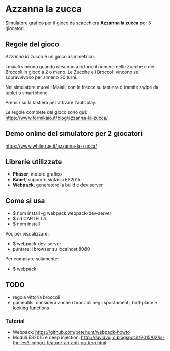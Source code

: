 # Azzanna la zucca

Simulatore grafico per il gioco da scacchiera **Azzanna la zucca** per 3 giocatori.

## Regole del gioco
*Azzanna la zucca* è un gioco asimmetrico.

I maiali vincono quando riescono a ridurre il numero delle Zucche e dei Broccoli in gioco a 2 o meno. Le Zucche e i Broccoli vincono se sopravvivono per almeno 20 turni.

Nel simulatore muovi i Maiali, con le frecce su tastiera o tramite swipe da tablet o smartphone.

Premi **r** sulla tastiera per attivare l'autoplay.

Le regole  complete del gioco sono qui:
<https://www.formikaio.it/blog/azzanna-la-zucca/>

## Demo online del simulatore per 2 giocatori
<https://www.whiletrue.it/azzanna-la-zucca/>


## Librerie utilizzate

- **Phaser**, motore grafico
- **Babel**, supporto sintassi ES2015
- **Webpack**, generatore la build e dev server

## Come si usa

- $ npm install -g webpack webpack-dev-server
- $ cd CARTELLA
- $ npm install

Poi, per visualizzare:
- $ webpack-dev-server
- puntare il browser su localhost:8080

Per compilare solamente:
- $ webpack


## TODO
- regola vittoria broccoli
- gameutils: considera anche i broccoli negli spostamenti, birthplace e looking functions


### Tutorial
- Webpack: <https://github.com/petehunt/webpack-howto>
- Moduli ES2015 e deep injection: <http://davidvujic.blogspot.it/2015/02/is-the-es6-import-feature-an-anti-pattern.html>
